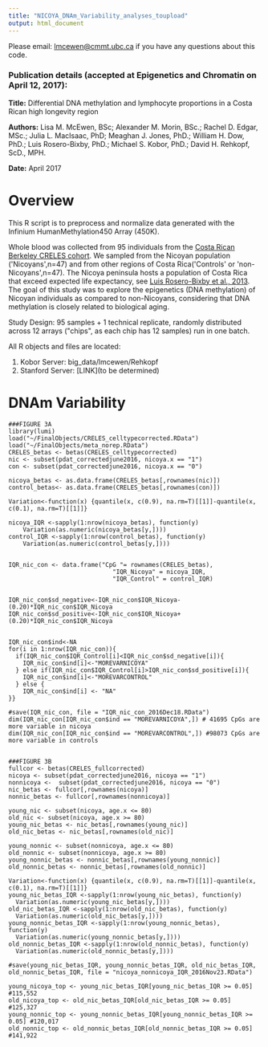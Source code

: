 ```yaml
---
title: "NICOYA_DNAm_Variability_analyses_toupload"
output: html_document
---
```


Please email: lmcewen@cmmt.ubc.ca if you have any questions about this code. 

### Publication details (accepted at Epigenetics and Chromatin on April 12, 2017):
__Title:__ Differential DNA methylation and lymphocyte proportions in a Costa Rican high longevity region

__Authors:__ Lisa M. McEwen, BSc; Alexander M. Morin, BSc.; Rachel D. Edgar, MSc.; Julia L. MacIsaac, PhD; Meaghan J. Jones, PhD.; William H. Dow, PhD.; Luis Rosero-Bixby, PhD.; Michael S. Kobor, PhD.; David H. Rehkopf, ScD., MPH.

__Date:__ April 2017


Overview
======
This R script is to preprocess and normalize data generated with the Infinium HumanMethylation450 Array (450K).

Whole blood was collected from 95 individuals from the [Costa Rican Berkeley CRELES cohort](http://www.creles.berkeley.edu/). We sampled from the Nicoyan population ('Nicoyans',n=47) and from other regions of Costa Rica('Controls' or 'non-Nicoyans',n=47). The Nicoya peninsula hosts a population of Costa Rica that exceed expected life expectancy, see [Luis Rosero-Bixby et al., 2013](http://pubmedcentralcanada.ca/pmcc/articles/PMC4241350/). The goal of this study was to explore the epigenetics (DNA methylation) of Nicoyan individuals as compared to non-Nicoyans, considering that DNA methylation is closely related to biological aging. 

Study Design: 
95 samples + 1 technical replicate, randomly distributed across 12 arrays ("chips", as each chip has 12 samples) run in one batch.

All R objects and files are located:
1. Kobor Server: big_data/lmcewen/Rehkopf
2. Stanford Server: [LINK](to be determined)

# DNAm Variability
```{r}
###FIGURE 3A 
library(lumi)
load("~/FinalObjects/CRELES_celltypecorrected.RData")
load("~/FinalObjects/meta_norep.RData")
CRELES_betas <- betas(CRELES_celltypecorrected)
nic <- subset(pdat_correctedjune2016, nicoya.x == "1")
con <- subset(pdat_correctedjune2016, nicoya.x == "0")

nicoya_betas <- as.data.frame(CRELES_betas[,rownames(nic)])
control_betas<- as.data.frame(CRELES_betas[,rownames(con)])

Variation<-function(x) {quantile(x, c(0.9), na.rm=T)[[1]]-quantile(x, c(0.1), na.rm=T)[[1]]}

nicoya_IQR <-sapply(1:nrow(nicoya_betas), function(y)
    Variation(as.numeric(nicoya_betas[y,]))) 
control_IQR <-sapply(1:nrow(control_betas), function(y)
    Variation(as.numeric(control_betas[y,]))) 


IQR_nic_con <- data.frame("CpG "= rownames(CRELES_betas), 
                             "IQR_Nicoya" = nicoya_IQR,
                             "IQR_Control" = control_IQR)


IQR_nic_con$sd_negative<-IQR_nic_con$IQR_Nicoya-(0.20)*IQR_nic_con$IQR_Nicoya
IQR_nic_con$sd_positive<-IQR_nic_con$IQR_Nicoya+(0.20)*IQR_nic_con$IQR_Nicoya


IQR_nic_con$ind<-NA
for(i in 1:nrow(IQR_nic_con)){
  if(IQR_nic_con$IQR_Control[i]<IQR_nic_con$sd_negative[i]){ 
    IQR_nic_con$ind[i]<-"MOREVARNICOYA"
  } else if(IQR_nic_con$IQR_Control[i]>IQR_nic_con$sd_positive[i]){ 
    IQR_nic_con$ind[i]<-"MOREVARCONTROL"
  } else {
    IQR_nic_con$ind[i] <- "NA"
}}

#save(IQR_nic_con, file = "IQR_nic_con_2016Dec18.RData")
dim(IQR_nic_con[IQR_nic_con$ind == "MOREVARNICOYA",]) # 41695 CpGs are more variable in nicoya
dim(IQR_nic_con[IQR_nic_con$ind == "MOREVARCONTROL",]) #98073 CpGs are more variable in controls


###FIGURE 3B
fullcor <- betas(CRELES_fullcorrected)
nicoya <- subset(pdat_correctedjune2016, nicoya == "1")
nonnicoya <-  subset(pdat_correctedjune2016, nicoya == "0")
nic_betas <- fullcor[,rownames(nicoya)]
nonnic_betas <- fullcor[,rownames(nonnicoya)]

young_nic <- subset(nicoya, age.x <= 80)
old_nic <- subset(nicoya, age.x >= 80)
young_nic_betas <- nic_betas[,rownames(young_nic)]
old_nic_betas <- nic_betas[,rownames(old_nic)]

young_nonnic <- subset(nonnicoya, age.x <= 80)
old_nonnic <- subset(nonnicoya, age.x >= 80)
young_nonnic_betas <- nonnic_betas[,rownames(young_nonnic)]
old_nonnic_betas <- nonnic_betas[,rownames(old_nonnic)]

Variation<-function(x) {quantile(x, c(0.9), na.rm=T)[[1]]-quantile(x, c(0.1), na.rm=T)[[1]]}
young_nic_betas_IQR <-sapply(1:nrow(young_nic_betas), function(y)
  Variation(as.numeric(young_nic_betas[y,]))) 
old_nic_betas_IQR <-sapply(1:nrow(old_nic_betas), function(y)
  Variation(as.numeric(old_nic_betas[y,]))) 
young_nonnic_betas_IQR <-sapply(1:nrow(young_nonnic_betas), function(y)
  Variation(as.numeric(young_nonnic_betas[y,]))) 
old_nonnic_betas_IQR <-sapply(1:nrow(old_nonnic_betas), function(y)
  Variation(as.numeric(old_nonnic_betas[y,]))) 

#save(young_nic_betas_IQR, young_nonnic_betas_IQR, old_nic_betas_IQR, old_nonnic_betas_IQR, file = "nicoya_nonnicoya_IQR_2016Nov23.RData")

young_nicoya_top <- young_nic_betas_IQR[young_nic_betas_IQR >= 0.05] #115,552
old_nicoya_top <- old_nic_betas_IQR[old_nic_betas_IQR >= 0.05] #125,327
young_nonnic_top <- young_nonnic_betas_IQR[young_nonnic_betas_IQR >= 0.05] #120,017
old_nonnic_top <- old_nonnic_betas_IQR[old_nonnic_betas_IQR >= 0.05] #141,922
